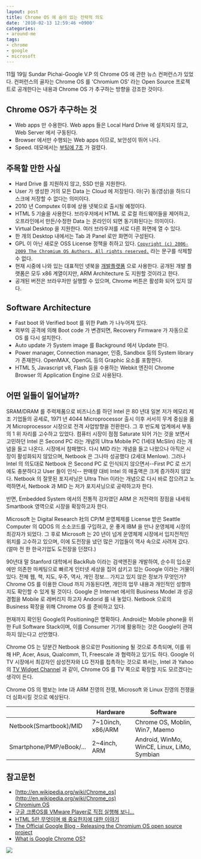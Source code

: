 ```yaml
---
layout: post
title: Chrome OS 에 숨어 있는 전략적 의도
date: '2010-02-13 12:59:46 +0900'
categories:
- around-me
tags:
- chrome
- google
- microsoft
---
```


11월 19일 Sundar Pichai-Google V.P 의 Chrome OS 에 관한 뉴스 컨퍼런스가 있었다. 컨퍼런스의 골자는 Chrome OS 를 'Chromium OS' 라는 Open Source 프로젝트로 공개한다는 내용과 Chrome OS 가 추구하는 방향을 강조한 것이다.

## Chrome OS가 추구하는 것

- Web apps 만 수용한다. Web apps 들은 Local Hard Drive 에 설치되지 않고, Web Server 에서 구동된다.
- Browser 에서만 수행되는 Web apps 이므로, 보안성이 뛰어 나다.
- Speed. 데모에서는 [부팅에 7초](http://www.youtube.com/watch?v=PJXoQNCNCic) 가 걸렸다.

## 주목할 만한 사실

- Hard Drive 를 지원하지 않고, SSD 만을 지원한다.
- User 가 생성한 거의 모든 Data 는 Cloud 에 저장된다. 야(구) 동(영상)을 하드디스크에 저장할 수 없다는 의미이다.
- 2010 년 Computex 이후에 상용 넷북으로 출시될 예정이다.
- HTML 5 기술을 사용한다. 브라우저에서 HTML 로 로컬 하드웨어들을 제어하고, 오프라인에서 만든/수정한 Data 는 온라인이 되면 동기화된다는 의미이다.
- Virtual Desktop 을 지원한다. 여러 브라우저를 서로 다른 화면에 열 수 있다.
- 한 개의 Desktop 내에서는 Tab 과 Panel 로만 화면이 구성된다.
- GPL 이 아닌 새로운 OSS License 정책을 취하고 있다. [`Copyright (c) 2006-2009 The Chromium OS Authors. All rights reserved.`](http://git.chromium.org/cgi-bin/gitweb.cgi?p=chromiumos.git;a=blob;f=src/LICENSE;h=0aa7fc93577374e4f4c29387cf2a17ea95f8d4bc;hb=HEAD) 라는 문구를 삭제할 수 없다.
- 현재 시중에 나와 있는 대표적인 넷북을 [개발플랫폼](http://sites.google.com/a/chromium.org/dev/chromium-os/getting-dev-hardware/dev-hardware-list) 으로 사용한다. 공개된 개발 플랫폼은 모두 x86 계열이지만, ARM Architecture 도 지원할 것이라고 한다.
- 공개된 버전은 브라우저만 실행할 수 있으며, Chrome 버튼은 활성화 되어 있지 않다.

## Software Architecture

- Fast boot 와 Verified boot 를 위한 Path 가 나누어져 있다.
- 외부의 공격에 의해 Boot code 가 변경되면, Recovery Firmware 가 자동으로 OS 를 다시 설치한다.
- Auto update 가 System image 를 Background 에서 Update 한다.
- Power manager, Connection manager, 인증, Sandbox 등의 System library 가 존재한다. OpenMAX, OpenGL 등의 Graphic 요소를 포함한다.
- HTML 5, Javascript v8, Flash 등을 수용하는 Webkit 엔진이 Chrome Browser 의 Application Engine 으로 사용된다.

## 어떤 일들이 일어날까?

SRAM/DRAM 를 주력제품으로 비즈니스를 하던 Intel 은 80 년대 일본 저가 메모리 제조 기업들의 공세로, 1971 년 4044 Microprocessor 출시 이후 서서히 무게 중심을 옮겨 Microprocessor 시장으로 전격 사업방향을 전환한다. 그 후 반도체 업계에서 부동의 1 위 자리를 고수하고 있었다. 컴퓨터 시장이 점점 Saturate 되어 가는 것을 보면서 고민하던 Intel 은 Second PC 라는 개념의 Ultra Mobile PC (1세대 McSlin) 라는 개념을 들고 나온다. 시장에서 참패했다. 다시 MID 라는 개념을 들고 나왔으나 아직은 시장이 활성화되지 않았으며, Netbook 은 그나마 성공했다 (2세대 Menlow). 그러나 Intel 의 의도대로 Netbook 은 Second PC 로 인식되지 않으면서--First PC 로 쓰기에도 충분하다고 User 들이 인식-- 판매량 대비 Intel 의 매출액은 크게 증가하지 않았다. Netbook 의 잘못된 포지셔닝은 Ultra Thin 이라는 개념으로 다시 바로 잡으려고 노력하면서, Netbook 과 MID 는 저가 포지셔닝으로 공략하고자 한다.

반면, Embedded System 에서의 전통적 강자였던 ARM 은 저전력의 장점을 내세워 Smartbook 영역으로 시장을 확장하고자 한다.

Microsoft 는 Digital Research 社의 CP/M 운영체제를 License 받은 Seattle Computer 의 QDOS 의 소소코드를 구입하고, 운 좋게 IBM 을 만나 운영체제 시장의 최강자가 되었다. 그 후로 Microsoft 는 20 년이 넘게 운영체제 시장에서 입지전적인 위치를 고수하고 있으며, 이에 도전장을 냈던 많은 기업들이 역사 속으로 사려져 갔다. (얼마 전 한 한국기업도 도전장을 던졌다.)

90년대 말 Stanford 대학에서 BackRub 이라는 검색엔진을 개발하여, 순수히 입소문에만 의존한 마케팅으로 빠르게 인터넷 세상을 집어 삼키고 있는 Google 이라는 거물이 있다. 전체 웹, 책, 지도, 우주, 역사, 개인 정보... 가지고 있지 않은 정보가 무엇인가? Chrome OS 를 이용한 Cloud 까지 가동된다면, 개인의 업무 내용과 개인적인 성향까지도 확인할 수 있게 될 것이다. Google 은 Internet 에서의 Business Model 과 성공경험을 Mobile 로 레버리지 하고자 Andorid 를 내 놓았다. Netbook 으로의 Business 확장을 위해 Chrome OS 를 준비하고 있다.

현재까지 확인된 Google의 Positioning은 명확하다. Android는 Mobile phone을 위한 Full Software Stack이며, 이를 Consumer 기기에 활용하는 것은 Google이 관여하지 않는다고 선언했다.

Chrome OS 는 당분간 Netbook 용으로만 Positioning 될 것으로 추측되며, 이를 위해 HP, Acer, Asus, Qualcomm, TI, Freescale 과 협력하고 있기도 하다. Google 이 TV 시장에서 최강자인 삼성전자와 LG 전자를 접촉하는 것으로 봐서는, Intel 과 Yahoo 의 [TV Widget Channel](http://www.youtube.com/watch?v=YssuBHqDts8) 과 같이, Chrome OS 를 TV 쪽으로 확장할 지도 모르겠다는 생각이 든다.

Chrome OS 의 행보는 Inte l과 ARM 진영의 전쟁, Microsoft 와 Linux 진영의 전쟁을 더 심화시킬 것으로 예상된다. 

&nbsp;|Hardware|Software
---|---|---
Netbook(Smartbook)/MID|7~10inch, x86/ARM|Chrome OS, Moblin, Win7, Maemo
Smartphone/PMP/eBook/...|2~4inch, ARM|Android, WinMo, WinCE, Linux, LiMo, Symbian

## 참고문헌

- [http://en.wikipedia.org/wiki/Chrome_os](http://en.wikipedia.org/wiki/Chrome_os)
- [Chromium OS](http://sites.google.com/a/chromium.org/dev/chromium-os)
- [구글 크롬OS를 VMware Player로 직접 실행해 보니...](http://studioxga.net/1196)
- [HTML 5란 무엇이며 왜 중요한지에 대한 이야기](http://www.mickeykim.com/60)
- [The Official Google Blog - Releasing the Chromium OS open source project](http://googleblog.blogspot.com/2009/11/releasing-chromium-os-open-source.html)
- [What is Google Chrome OS?](http://www.youtube.com/watch?v=0QRO3gKj3qw)

[![](http://img.youtube.com/vi/0QRO3gKj3qw/1.jpg)](http://www.youtube.com/watch?v=0QRO3gKj3qw)
